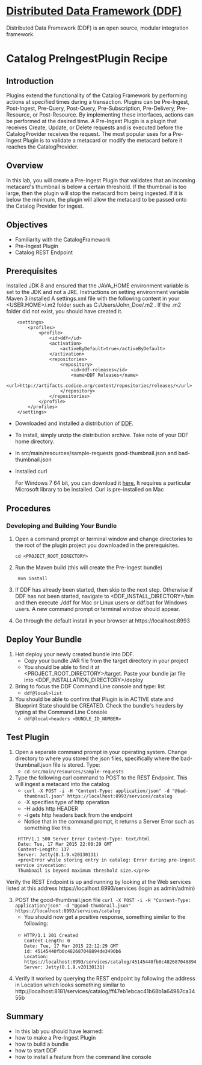 # [Distributed Data Framework \(DDF\)](http://ddf.codice.org/)

Distributed Data Framework (DDF) is an open source, modular integration framework. 

# Catalog PreIngestPlugin Recipe

## Introduction

Plugins extend the functionality of the Catalog Framework by performing actions at specified times during a transaction. 
Plugins can be Pre-Ingest, Post-Ingest, Pre-Query, Post-Query, Pre-Subscription, Pre-Delivery, Pre-Resource, or Post-Resource.
By implementing these interfaces, actions can be performed at the desired time. 
A Pre-Ingest Plugin is a plugin that receives Create, Update, or Delete requests and is executed before the CatalogProvider receives the request.
The most popular uses for a Pre-Ingest Plugin is to validate a metacard or modify the metacard before it reaches the CatalogProvider.

## Overview

In this lab, you will create a Pre-Ingest Plugin that validates that an incoming metacard's thumbnail is below a certain threshold.
If the thumbnail is too large, then the plugin will stop the metacard from being ingested.
If it is below the minimum, the plugin will allow the metacard to be passed onto the Catalog Provider for ingest.

## Objectives

* Familiarity with the CatalogFramework
* Pre-Ingest Plugin
* Catalog REST Endpoint

## Prerequisites

Installed JDK 8 and ensured that the JAVA_HOME environment variable is set to the JDK and not a JRE. Instructions on setting environment variable
Maven 3 installed
A settings.xml file with the following content in your <USER.HOME>/.m2 folder such as C:/Users/John_Doe/.m2 . If the .m2 folder did not exist, you should have created it.
```
    <settings>
        <profiles>
            <profile>
                <id>ddf</id>
                <activation>
                    <activeByDefault>true</activeByDefault>
                </activation>
                <repositories>
                    <repository>
                        <id>ddf-releases</id>
                        <name>DDF Releases</name>
                        <url>http://artifacts.codice.org/content/repositories/releases/</url>
                    </repository>
                </repositories>
            </profile>
        </profiles>
    </settings>
```
* Downloaded and installed a distribution of [DDF](http://codice.org/ddf/Downloads.html).

* To install, simply unzip the distribution archive. Take note of your DDF home directory.

* In src/main/resources/sample-requests good-thumbnail.json and bad-thumbnail.json

* Installed curl

  For Windows 7 64 bit, you can download it [here.](https://curl.haxx.se/download.html)
  It requires a particular Microsoft library to be installed. Curl is pre-installed on Mac

## Procedures

### Developing and Building Your Bundle

1. Open a command prompt or terminal window and change directories to the root of the plugin project you downloaded in the prerequisites.

	```cd <PROJECT_ROOT_DIRECTORY>```

2. Run the Maven build (this will create the Pre-Ingest bundle)

   ``` mvn install```
3. If DDF has already been started, then skip to the next step. Otherwise if DDF has not been started, navigate to <DDF_INSTALL_DIRECTORY>/bin and then execute ./ddf for Mac or Linux users or ddf.bat for Windows users. A new command prompt or terminal window should appear.
4. Go through the default install in your browser at https://localhost:8993

## Deploy Your Bundle
1. Hot deploy your newly created bundle into DDF.
   * Copy your bundle JAR file from the target directory in your project
   * You should be able to find it at <PROJECT_ROOT_DIRECTORY>/target. Paste your bundle jar file into <DDF_INSTALLATION_DIRECTORY>/deploy
2. Bring to focus the DDF Command Line console and type: list
   * ``` ddf@local>list ```
3. You should be able to confirm that Plugin is in ACTIVE state and Blueprint State should be CREATED.
Check the bundle's headers by typing at the Command Line Console
   * ``` ddf@local>headers <BUNDLE_ID_NUMBER> ```

## Test Plugin
1. Open a separate command prompt in your operating system. Change directory to where you stored the json files, specifically where the bad-thumbnail.json file is stored. Type:
	* ``` cd src/main/resources/sample-requests ```
2. Type the following curl command to POST to the REST Endpoint. This will ingest a metacard into the catalog
	* ``` curl -X POST -i -H "Content-Type: application/json" -d "@bad-thumbnail.json" https://localhost:8993/services/catalog ```
	* -X specifies type  of http operation
	* -H adds http HEADER
	* -i gets http headers back from the endpoint
	* Notice that in the command prompt, it returns a Server Error such as something like this
	 ```
      HTTP/1.1 500 Server Error Content-Type: text/html
      Date: Tue, 17 Mar 2015 22:08:29 GMT
      Content-Length: 137
      Server: Jetty(8.1.9.v20130131)
      <pre>Error while storing entry in catalog: Error during pre-ingest service invocation:
      Thumbnail is beyond maximum threshold size.</pre>
     ```
 Verify the REST Endpoint is up and running by looking at the Web services listed at this address https://localhost:8993/services (login as admin/admin)

 3. POST the good-thumbnail.json file
    ```curl -X POST -i -H "Content-Type: application/json" -d "@good-thumbnail.json" https://localhost:8993/services/catalog ```
    * You should now get a positive response, something similar to the following:
    * ```
      HTTP/1.1 201 Created
	  Content-Length: 0
	  Date: Tue, 17 Mar 2015 22:12:29 GMT
	  id: 45145440fb0c482687048894de3490b6
	  Location: https://localhost:8993/services/catalog/45145440fb0c482687048894de3490b
	  Server: Jetty(8.1.9.v20130131)
      ```
4. Verify it worked by querying the REST endpoint by following the address in Location which looks something similar to http://localhost:8181/services/catalog/ff47eb1ebcac41b68b1a64987ca3455b

## Summary
* In this lab you should have learned:
* how to make a Pre-Ingest Plugin
* how to build a bundle
* how to start DDF
* how to install a feature from the command line console
